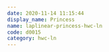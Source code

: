 ```yaml
---
date: 2020-11-14 11:15:44
display_name: Princess
name: laplinear-princess-hwc-ln
code: d0015
category: hwc-ln
---
```

